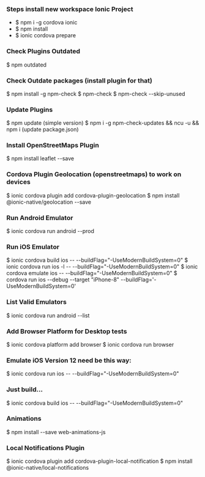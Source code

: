 ### Steps install new workspace Ionic Project
- $ npm i -g cordova ionic
- $ npm install
- $ ionic cordova prepare

### Check Plugins Outdated
$ npm outdated

### Check Outdate packages (install plugin for that)
$ npm install -g npm-check
$ npm-check
$ npm-check --skip-unused

### Update Plugins
$ npm update (simple version)
$ npm i -g npm-check-updates && ncu -u && npm i    (update package.json)

### Install OpenStreetMaps Plugin
$ npm install leaflet --save

### Cordova Plugin Geolocation (openstreetmaps) to work on devices
$ ionic cordova plugin add cordova-plugin-geolocation
$ npm install @ionic-native/geolocation --save

### Run Android Emulator
$ ionic cordova run android --prod

### Run iOS Emulator
$ ionic cordova build ios -- --buildFlag="-UseModernBuildSystem=0"
$ ionic cordova run ios -l -- --buildFlag="-UseModernBuildSystem=0"
$ ionic cordova emulate ios -- --buildFlag="-UseModernBuildSystem=0"
$ cordova run ios --debug --target "iPhone-8" --buildFlag='-UseModernBuildSystem=0'

### List Valid Emulators
$ ionic cordova run android --list

### Add Browser Platform for Desktop tests
$ ionic cordova platform add browser
$ ionic cordova run browser

### Emulate iOS Version 12 need be this way:
$ ionic cordova run ios -- --buildFlag="-UseModernBuildSystem=0"
### Just build...
$ ionic cordova build ios -- --buildFlag="-UseModernBuildSystem=0"

### Animations
$ npm install --save web-animations-js

### Local Notifications Plugin
$ ionic cordova plugin add cordova-plugin-local-notification
$ npm install @ionic-native/local-notifications
